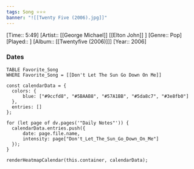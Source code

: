 ```yaml
---
tags: Song ⭐⭐⭐ 
banner: "![[Twenty Five (2006).jpg]]"
---
```

[Time:: 5:49]
[Artist:: [[George Michael]] [[Elton John]] ]
[Genre:: Pop]
[Played:: ]
[Album:: [[Twentyfive (2006)]]]
[Year:: 2006]
### Dates
````dataview
TABLE Favorite_Song
WHERE Favorite_Song = [[Don't Let The Sun Go Down On Me]]
````
  ```dataviewjs
const calendarData = { 
	colors: { 
		blue: ["#9ccfd8", "#5BAAB8", "#57A1BB", "#5da8c7", "#3e8fb0"] 
	}, 
	entries: [] 
}; 

for (let page of dv.pages('"Daily Notes"')) { 
	calendarData.entries.push({ 
		date: page.file.name, 
		intensity: page["Don't_Let_The_Sun_Go_Down_On_Me"]
	}); 
} 

renderHeatmapCalendar(this.container, calendarData);
```
